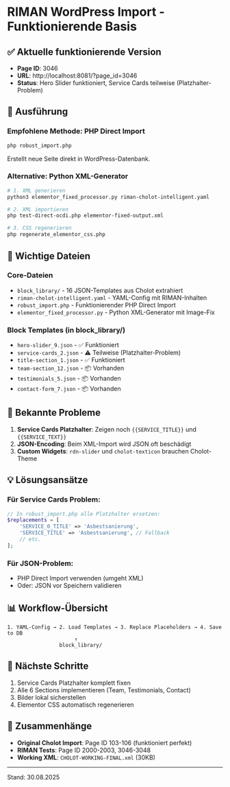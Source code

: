 # RIMAN WordPress Import - Funktionierende Basis

## ✅ Aktuelle funktionierende Version
- **Page ID**: 3046 
- **URL**: http://localhost:8081/?page_id=3046
- **Status**: Hero Slider funktioniert, Service Cards teilweise (Platzhalter-Problem)

## 🚀 Ausführung

### Empfohlene Methode: PHP Direct Import
```bash
php robust_import.php
```
Erstellt neue Seite direkt in WordPress-Datenbank.

### Alternative: Python XML-Generator
```bash
# 1. XML generieren
python3 elementor_fixed_processor.py riman-cholot-intelligent.yaml

# 2. XML importieren  
php test-direct-ocdi.php elementor-fixed-output.xml

# 3. CSS regenerieren
php regenerate_elementor_css.php
```

## 📁 Wichtige Dateien

### Core-Dateien
- `block_library/` - 16 JSON-Templates aus Cholot extrahiert
- `riman-cholot-intelligent.yaml` - YAML-Config mit RIMAN-Inhalten
- `robust_import.php` - Funktionierender PHP Direct Import
- `elementor_fixed_processor.py` - Python XML-Generator mit Image-Fix

### Block Templates (in block_library/)
- `hero-slider_9.json` - ✅ Funktioniert
- `service-cards_2.json` - ⚠️ Teilweise (Platzhalter-Problem)
- `title-section_1.json` - ✅ Funktioniert
- `team-section_12.json` - 📦 Vorhanden
- `testimonials_5.json` - 📦 Vorhanden
- `contact-form_7.json` - 📦 Vorhanden

## 🔧 Bekannte Probleme

1. **Service Cards Platzhalter**: Zeigen noch `{{SERVICE_TITLE}}` und `{{SERVICE_TEXT}}`
2. **JSON-Encoding**: Beim XML-Import wird JSON oft beschädigt
3. **Custom Widgets**: `rdn-slider` und `cholot-texticon` brauchen Cholot-Theme

## 💡 Lösungsansätze

### Für Service Cards Problem:
```php
// In robust_import.php alle Platzhalter ersetzen:
$replacements = [
    'SERVICE_0_TITLE' => 'Asbestsanierung',
    'SERVICE_TITLE' => 'Asbestsanierung', // Fallback
    // etc.
];
```

### Für JSON-Problem:
- PHP Direct Import verwenden (umgeht XML)
- Oder: JSON vor Speichern validieren

## 📊 Workflow-Übersicht

```
1. YAML-Config → 2. Load Templates → 3. Replace Placeholders → 4. Save to DB
                      ↑
                 block_library/
```

## 🎯 Nächste Schritte

1. Service Cards Platzhalter komplett fixen
2. Alle 6 Sections implementieren (Team, Testimonials, Contact)
3. Bilder lokal sicherstellen
4. Elementor CSS automatisch regenerieren

## 🔗 Zusammenhänge

- **Original Cholot Import**: Page ID 103-106 (funktioniert perfekt)
- **RIMAN Tests**: Page ID 2000-2003, 3046-3048
- **Working XML**: `CHOLOT-WORKING-FINAL.xml` (30KB)

---
Stand: 30.08.2025